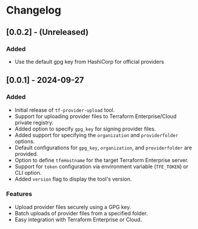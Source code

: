 # Changelog

## [0.0.2] - (Unreleased)

### Added
- Use the default gpg key from HashiCorp for official providers


## [0.0.1] - 2024-09-27

### Added
- Initial release of `tf-provider-upload` tool.
- Support for uploading provider files to Terraform Enterprise/Cloud private registry.
- Added option to specify `gpg_key` for signing provider files.
- Added support for specifying the `organization` and `providerfolder` options.
- Default configurations for `gpg_key`, `organization`, and `providerfolder` are provided.
- Option to define `tfeHostname` for the target Terraform Enterprise server.
- Support for `token` configuration via environment variable (`TFE_TOKEN`) or CLI option.
- Added `version` flag to display the tool's version.

### Features
- Upload provider files securely using a GPG key.
- Batch uploads of provider files from a specified folder.
- Easy integration with Terraform Enterprise or Cloud.
